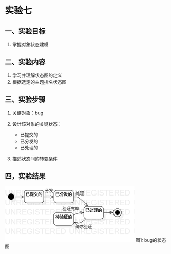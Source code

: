 # 实验七

## 一、实验目标

1. 掌握对象状态建模



## 二、实验内容

1. 学习并理解状态图的定义
2. 根据选定的主题排名状态图



## 三、实验步骤

1. 关键对象：bug

2. 设计该对象的关键状态：
   + 已提交的 
   + 已分发的
   + 已处理的

3. 描述状态间的转变条件



## 四，实验结果

![状态图](./lab_07_statechart_diagram.png)
图1: bug的状态图